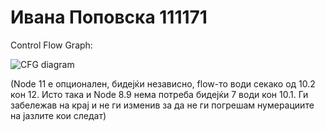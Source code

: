 # Ивана Поповска 111171

Control Flow Graph:

![CFG diagram](https://github.com/ivanapopovska23/SI_2024_lab2_111171/assets/166624891/31f7d016-1579-40f9-9e54-45324d3b4d16)

(Node 11 е опционален, бидејќи независно, flow-то води секако од 10.2 кон 12. Исто така и Node 8.9 нема потреба бидејќи 7 води кон 10.1. Ги забележав на крај и не ги изменив за да не ги погрешам нумерациите на јазлите кои следат)
